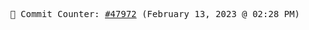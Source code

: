 <p align="center">
    <samp>
        📮 Commit Counter: <a href="https://github.com/Javascript-void0/Javascript-void0/commits/main">#47972</a> (February 13, 2023 @ 02:28 PM)
    </samp>
</p>
